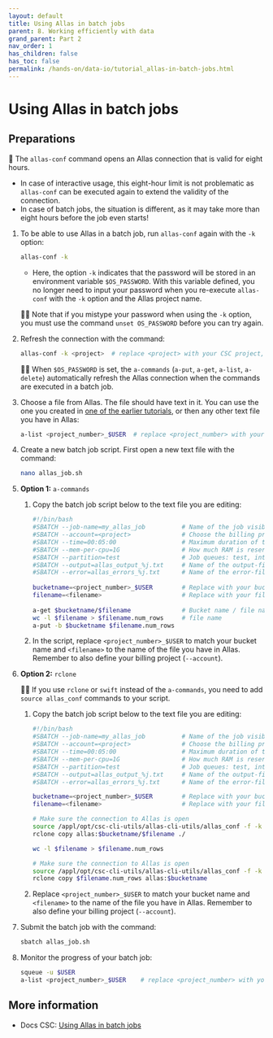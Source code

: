 ```yaml
---
layout: default
title: Using Allas in batch jobs
parent: 8. Working efficiently with data
grand_parent: Part 2
nav_order: 1
has_children: false
has_toc: false
permalink: /hands-on/data-io/tutorial_allas-in-batch-jobs.html
---
```


# Using Allas in batch jobs

## Preparations

💬 The `allas-conf` command opens an Allas connection that is valid for eight
hours.

- In case of interactive usage, this eight-hour limit is not problematic as
  `allas-conf` can be executed again to extend the validity of the connection.
- In case of batch jobs, the situation is different, as it may take more than
  eight hours before the job even starts!

1. To be able to use Allas in a batch job, run `allas-conf` again with the `-k`
   option:

   ```bash
   allas-conf -k 
   ```

   - Here, the option `-k` indicates that the password will be stored in an
     environment variable `$OS_PASSWORD`. With this variable defined, you no
     longer need to input your password when you re-execute `allas-conf` with
     the `-k` option and the Allas project name.

   ☝🏻 Note that if you mistype your password when using the `-k` option, you
   must use the command `unset OS_PASSWORD` before you can try again.

2. Refresh the connection with the command:

   ```bash
   allas-conf -k <project>  # replace <project> with your CSC project, e.g. project_2001234
   ```

   ☝🏻 When `$OS_PASSWORD` is set, the `a-commands` (`a-put`, `a-get`, `a-list`,
   `a-delete`) automatically refresh the Allas connection when the commands are
   executed in a batch job.

3. Choose a file from Allas. The file should have text in it. You can use the
   one you created in
   [one of the earlier tutorials](../../part-1/allas/allas-usage.md),
   or then any other text file you have in Allas:

   ```bash
   a-list <project_number>_$USER  # replace <project_number> with your CSC project number, e.g. 2001234, to match the bucket you created earlier
   ```

4. Create a new batch job script. First open a new text file with the command:

   ```bash
   nano allas_job.sh
   ```

5. **Option 1:** `a-commands`
   1. Copy the batch job script below to the text file you are editing:

      ```bash
      #!/bin/bash
      #SBATCH --job-name=my_allas_job          # Name of the job visible in the queue
      #SBATCH --account=<project>              # Choose the billing project. Has to be defined!
      #SBATCH --time=00:05:00                  # Maximum duration of the job. Max: depends of the partition
      #SBATCH --mem-per-cpu=1G                 # How much RAM is reserved for one processor
      #SBATCH --partition=test                 # Job queues: test, interactive, small, large, longrun, hugemem, ...
      #SBATCH --output=allas_output_%j.txt     # Name of the output-file
      #SBATCH --error=allas_errors_%j.txt      # Name of the error-file
        
      bucketname=<project_number>_$USER        # Replace with your bucket name, e.g. 2001234_username
      filename=<filename>                      # Replace with your file name
        
      a-get $bucketname/$filename              # Bucket name / file name
      wc -l $filename > $filename.num_rows     # file name
      a-put -b $bucketname $filename.num_rows
      ```

   2. In the script, replace `<project_number>_$USER` to match your bucket name
   and `<filename>` to the name of the file you have in Allas. Remember to also
   define your billing project (`--account`).

6. **Option 2:** `rclone`  
   
   ☝🏻 If you use `rclone` or `swift` instead of the `a-commands`, you need to
   add `source allas_conf` commands to your script.
   
   1. Copy the batch job script below to the text file you are editing:   

      ```bash
      #!/bin/bash
      #SBATCH --job-name=my_allas_job          # Name of the job visible in the queue.
      #SBATCH --account=<project>              # Choose the billing project. Has to be defined!
      #SBATCH --time=00:05:00                  # Maximum duration of the job. Max: depends of the partition. 
      #SBATCH --mem-per-cpu=1G                 # How much RAM is reserved for one processor.
      #SBATCH --partition=test                 # Job queues: test, interactive, small, large, longrun, hugemem, $
      #SBATCH --output=allas_output_%j.txt     # Name of the output-file.
      #SBATCH --error=allas_errors_%j.txt      # Name of the error-file.
      
      bucketname=<project_number>_$USER        # Replace with your bucket name, e.g. 2001234_username
      filename=<filename>                      # Replace with your file name
      
      # Make sure the connection to Allas is open
      source /appl/opt/csc-cli-utils/allas-cli-utils/allas_conf -f -k $OS_PROJECT_NAME
      rclone copy allas:$bucketname/$filename ./
      
      wc -l $filename > $filename.num_rows
      
      # Make sure the connection to Allas is open
      source /appl/opt/csc-cli-utils/allas-cli-utils/allas_conf -f -k $OS_PROJECT_NAME
      rclone copy $filename.num_rows allas:$bucketname
      ```

   2. Replace `<project_number>_$USER` to match your bucket name and `<filename>`
   to the name of the file you have in Allas. Remember to also define your
   billing project (`--account`).
7. Submit the batch job with the command:

   ```bash
   sbatch allas_job.sh
   ```

8.  Monitor the progress of your batch job:

    ```bash
    squeue -u $USER
    a-list <project_number>_$USER    # replace <project_number> with your CSC project number, e.g. 2001234, to match your bucket
    ```

## More information

- Docs CSC: [Using Allas in batch jobs](https://docs.csc.fi/data/Allas/allas_batchjobs/)